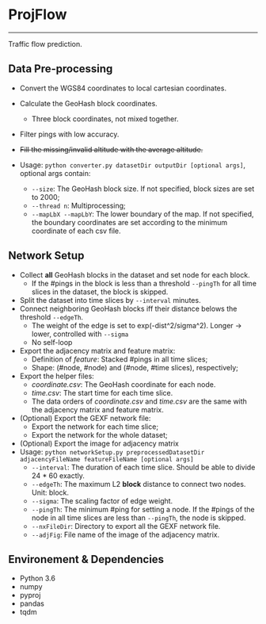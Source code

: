 # ProjFlow

---

Traffic flow prediction.

## Data Pre-processing

- Convert the WGS84 coordinates to local cartesian coordinates.
- Calculate the GeoHash block coordinates.
  - Three block coordinates, not mixed together.
- Filter pings with low accuracy.
- ~~Fill the missing/invalid altitude with the average altitude.~~

- Usage: `python converter.py datasetDir outputDir [optional args]`, optional args contain:
  - `--size`: The GeoHash block size. If not specified, block sizes are set to 2000;
  - `--thread n`: Multiprocessing;
  - `--mapLbX --mapLbY`: The lower boundary of the map. If not specified, the boundary coordinates are set according to the minimum coordinate of each csv file.

## Network Setup

- Collect **all** GeoHash blocks in the dataset and set node for each block.
  - If the #pings in the block is less than a threshold `--pingTh` for all time slices in the dataset, the block is skipped.
- Split the dataset into time slices by `--interval` minutes.
- Connect neighboring GeoHash blocks iff their distance belows the threshold `--edgeTh`.
  - The weight of the edge is set to exp(-dist^2/sigma^2). Longer -> lower, controlled with `--sigma`
  - No self-loop
- Export the adjacency matrix and feature matrix:
  - Definition of *feature*: Stacked #pings in all time slices;
  - Shape: (#node, #node) and (#node, #time slices), respectively;
- Export the helper files:
  - *coordinate.csv*: The GeoHash coordinate for each node.
  - *time.csv*: The start time for each time slice.
  - The data orders of *coordinate.csv* and *time.csv* are the same with the adjacency matrix and feature matrix.
- (Optional) Export the GEXF network file:
  - Export the network for each time slice;
  - Export the network for the whole dataset;
- (Optional) Export the image for adjacency matrix
- Usage: `python networkSetup.py preprocessedDatasetDir adjacencyFileName featureFileName [optional args]`
  - `--interval`: The duration of each time slice. Should be able to divide 24 * 60 exactly.
  - `--edgeTh`: The maximum L2 **block** distance to connect two nodes. Unit: block.
  - `--sigma`: The scaling factor of edge weight.
  - `--pingTh`: The minimum #ping for setting a node. If the #pings of the node in all time slices are less than `--pingTh`, the node is skipped.
  - `--nxFileDir`: Directory to export all the GEXF network file.
  - `--adjFig`: File name of the image of the adjacency matrix.


## Environement & Dependencies
- Python 3.6
- numpy
- pyproj
- pandas
- tqdm
